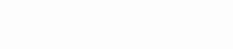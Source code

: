 <!DOCTYPE html>
<html lang="en">
<head>
    <meta charset="UTF-8">
    <meta name="viewport" content="width=device-width, initial-scale=1.0">
    <title>Repeating Background Image</title>
    <style>
        body {
            /* Replace 'pattern.jpg' with your image URL or file path */
            background-image: url('https://via.placeholder.com/100'); /* Placeholder image */
            background-repeat: repeat; /* Repeats the image both horizontally and vertically */
            margin: 0;
            height: 100vh; /* Full viewport height */
            color: #fff; /* Text color for contrast */
            font-family: Arial, sans-serif;
        }
        .content {
            padding: 20px;
            text-align: center;
        }
    </style>
</head>
<body>
    <div class="content">
        <h1>Welcome to My Website</h1>
        <p>This is a basic HTML page with a repeating background image.</p>
    </div>
</body>
</html>

